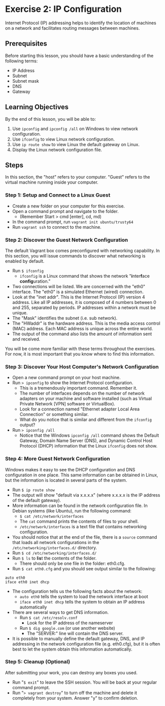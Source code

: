 Exercise 2: IP Configuration
==========================

Internet Protocol (IP) addressing helps to identify the location of machines on a network and facilitates routing messages between machines. 

Prerequisites
--------------------------
Before starting this lesson, you should have a basic understanding of the following terms:

* IP Address
* Subnet
* Subnet mask
* DNS
* Gateway

Learning Objectives
--------------------------
By the end of this lesson, you will be able to:

1. Use `ipconfig` and `ipconfig /all` on Windows to view network configuration.
2. Use `ifconfig` to view Linux network configuration.
3. Use `ip route show` to view Linux the default gateway on Linux.
4. Display the Linux network configuration file.

Steps
--------------------------

In this section, the "host" refers to your computer. "Guest" refers to the virtual machine running inside your computer.

### Step 1: Setup and Connect to a Linux Guest

* Create a new folder on your computer for this exercise.
* Open a command prompt and navigate to the folder.
    * (Remember Start > cmd [enter], cd, md)
* In the command prompt, run `vagrant init ubuntu/trusty64`
* Run `vagrant ssh` to connect to the machine.

### Step 2: Discover the Guest Network Configuration

The default Vagrant box comes preconfigured with networking capability. In this section, you will issue commands to discover what networking is enabled by default.

* Run `$ ifconfig`
    * `ifconfig` is a Linux command that shows the network "**i**nter**f**ace **config**uration."
* Two connections will be listed. We are concerned with the "eth0" interface. The "eth0" is a simulated Ethernet (wired) connection.
* Look at the "inet addr". This is the Internet Protocol (IP) version 4 address. Like all IP addresses, it is composed of 4 numbers between 0 and 255, separated by periods. IP addresses within a network must be unique.
* The "Mask" identifies the subnet (i.e. sub network).
* The "HWaddr" is the hardware address. This is the media access control (MAC) address. Each MAC address is unique across the entire world.
* The output of the command also lists the amount of information sent and received.

You will be come more familiar with these terms throughout the exercises. For now, it is most important that you know where to find this information.

### Step 3: Discover Your Host Computer's Network Configuration

* Open a new command prompt on your host machine.
* Run `> ipconfig` to show the Internet Protocol configuration.
    * This is a tremendously important command. Remember it.
    * The number of interfaces depends on the number of network adapters on your machine and software installed (such as Virtual Private Network [VPN] software or VirtualBox).
    * Look for a connection named "Ethernet adapter Local Area Connection" or something similar.
    * What do you notice that is similar and different from the `ifconfig` output?
* Run `> ipconfig /all`
    * Notice that the Windows `ipconfig /all` command shows the Default Gateway, Domain Name Server (DNS), and Dynamic Control Host Protocol (DHCP) information that the Linux `ifconfig` does not show.

### Step 4: More Guest Network Configuration

Windows makes it easy to see the DHCP configuration and DNS configuration in one place. This same information can be obtained in Linux, but the information is located in several parts of the system.

* Run `$ ip route show`
* The output will show "default via x.x.x.x" (where x.x.x.x is the IP address of the default gateway).
* More information can be found in the network configuration file. In Debian systems (like Ubuntu), run the following command:
    * `$ cat /etc/network/interfaces`
    * The `cat` command prints the contents of files to your shell.
    * `/etc/network/interfaces` is a text file that contains networking configuration.
* You should notice that at the end of the file, there is a `source` command that loads all network configurations in the `/etc/networking/interfaces.d/` directory.
* Run `$ cd /etc/networking/interfaces.d/`
* Run `$ ls` to **l**i**s**t the contents of the folder.
    * There should only be one file in the folder: eth0.cfg.
* Run `$ cat eth0.cfg` and you should see output similar to the following:

```
auto eth0
iface eth0 inet dhcp
```

* The configuration tells us the following facts about the network:
    * `auto eth0` tells the system to load the network interface at boot
    * `iface eth0 inet dhcp` tells the system to obtain an IP address automatically
* There are several ways to get DNS information.
    * Run `$ cat /etc/resolv.conf`
        * Look for the IP address of the nameserver
    * Run `$ dig google.com` (or use another website)
        * The "SERVER:" line will contain the DNS server.
* It is possible to manually define the default gateway, DNS, and IP addressing in the network configuration file (e.g. eth0.cfg), but it is often best to let the system obtain this information automatically.

### Step 5: Cleanup (Optional)

After submitting your work, you can destroy any boxes you used.

* Run "`$ exit`" to leave the SSH session. You will be back at your regular command prompt.
* Run "`> vagrant destroy`" to turn off the machine and delete it completely from your system. Answer "y" to confirm deletion.

